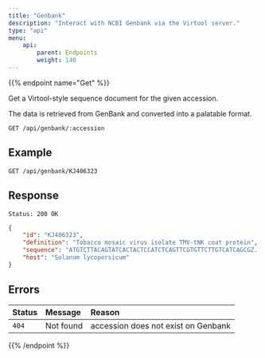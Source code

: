 ```yaml
---
title: "Genbank"
description: "Interact with NCBI Genbank via the Virtool server."
type: "api"
menu:
    api:
        parent: Endpoints
        weight: 140
---
```


{{% endpoint name="Get" %}}

Get a Virtool-style sequence document for the given accession.

The data is retrieved from GenBank and converted into a palatable format.

```
GET /api/genbank/:accession
```

## Example

```
GET /api/genbank/KJ406323
```

## Response

```
Status: 200 OK
```

```json
{
    "id": "KJ406323",
    "definition": "Tobacco mosaic virus isolate TMV-tNK coat protein",
    "sequence": "ATGTCTTACAGTATCACTACTCCATCTCAGTTCGTGTTCTTGTCATCAGCGZ...",
    "host": "Solanum lycopersicum"    
}
```

## Errors

| Status | Message       | Reason                                             |
| :----- | :------------ | :------------------------------------------------- |
| `404`  | Not found     | accession does not exist on Genbank                |

{{% /endpoint %}}

